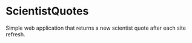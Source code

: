 # ScientistQuotes
Simple web application that returns a new scientist quote after each site refresh.
